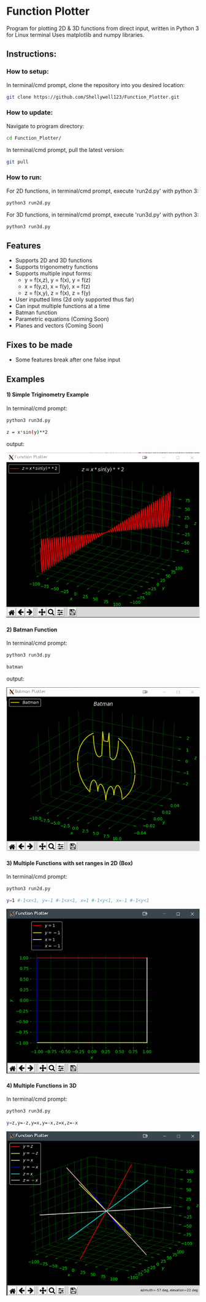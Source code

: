 # Function Plotter
Program for plotting 2D & 3D functions from direct input, written in Python 3 for Linux terminal
Uses matplotlib and numpy libraries.

## Instructions:

### How to setup:
In terminal/cmd prompt, clone the repository into you desired location:
```bash
git clone https://github.com/Shellywell123/Function_Plotter.git
```

### How to update:
Navigate to program directory:
```bash
cd Function_Plotter/
```
In terminal/cmd prompt, pull the latest version:
```bash
git pull
```

### How to run:
For 2D functions, in terminal/cmd prompt, execute 'run2d.py' with python 3:
```bash
python3 run2d.py
```
For 3D functions, in terminal/cmd prompt, execute 'run3d.py' with python 3:
```bash
python3 run3d.py
```

## Features
 - Supports 2D and 3D functions
 - Supports trigonometry functions
 - Supports multiple input forms:
    - y = f(x,z), y = f(x), y = f(z)
    - x = f(y,z), x = f(y), x = f(z)
    - z = f(x,y), z = f(x), z = f(y)
 - User inputted lims (2d only supported thus far)
 - Can input multiple functions at a time
 - Batman function 
 - Parametric equations (Coming Soon)
 - Planes and vectors   (Coming Soon)

## Fixes to be made
- Some features break after one false input

## Examples
#### 1) Simple Triginometry Example
In terminal/cmd prompt:
```bash
python3 run3d.py
```
```bash
z = x*sin(y)**2
```
output:

![screenshot](Images/screenshot.png)

#### 2) Batman Function
In terminal/cmd prompt:
```bash
python3 run3d.py
```
```bash
batman
```
output:

![screenshot](Images/batman.png)
#### 3) Multiple Functions with set ranges in 2D (Box)
In terminal/cmd prompt:
```bash
python3 run2d.py
```
```bash
y=1 #-1<x<1, y=-1 #-1<x<1, x=1 #-1<y<1, x=-1 #-1<y<1
```

![screenshot](Images/box.png)

#### 4) Multiple Functions in 3D
In terminal/cmd prompt:
```bash
python3 run3d.py
```
```bash
y=z,y=-z,y=x,y=-x,z=x,z=-x
```

![screenshot](Images/spike.png)